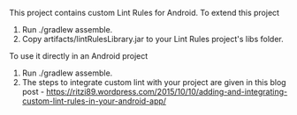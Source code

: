 This project contains custom Lint Rules for Android.
To extend this project
1. Run ./gradlew assemble.
2. Copy artifacts/lintRulesLibrary.jar to your Lint Rules project's libs folder.

To use it directly in an Android project
1. Run ./gradlew assemble.
2. The steps to integrate custom lint with your project are given in this blog post - https://ritzi89.wordpress.com/2015/10/10/adding-and-integrating-custom-lint-rules-in-your-android-app/

